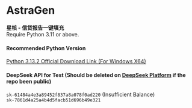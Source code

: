 # AstraGen
**星核 - 信贷报告一键填充**  
Require Python 3.11 or above.

#### Recommended Python Version
[Python 3.13.2 Official Download Link (For Windows X64)](https://www.python.org/ftp/python/3.13.2/python-3.13.2-amd64.exe)
#### DeepSeek API for Test (Should be deleted on [DeepSeek Platform](https://platform.deepseek.com/api_keys) if the repo been public)
```sk-61484a4e3a89452f837a8a078f0ad220``` (Insufficient Balance)  
```sk-7861d4a25a4b4d5facb51d696b49e321```
